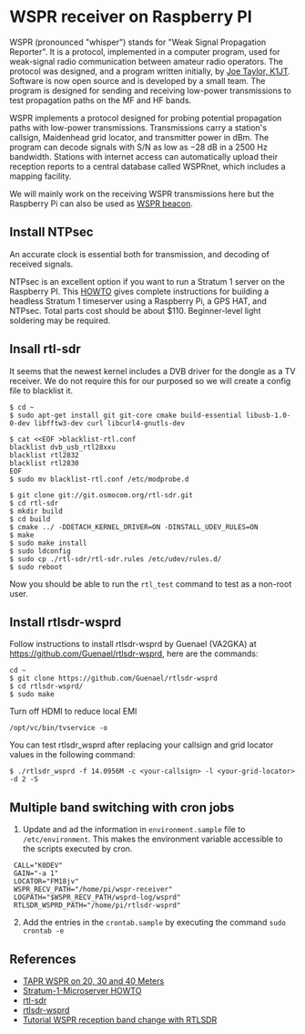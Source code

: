# WSPR receiver on Raspberry PI

WSPR (pronounced "whisper") stands for "Weak Signal Propagation Reporter". It is a protocol, implemented in a computer program, used for weak-signal radio communication between amateur radio operators. The protocol was designed, and a program written initially, by [Joe Taylor, K1JT](https://en.wikipedia.org/wiki/Joseph_Hooton_Taylor_Jr.). Software is now open source and is developed by a small team. The program is designed for sending and receiving low-power transmissions to test propagation paths on the MF and HF bands.

WSPR implements a protocol designed for probing potential propagation paths with low-power transmissions. Transmissions carry a station's callsign, Maidenhead grid locator, and transmitter power in dBm. The program can decode signals with S/N as low as −28 dB in a 2500 Hz bandwidth. Stations with internet access can automatically upload their reception reports to a central database called WSPRnet, which includes a mapping facility.

We will mainly work on the receiving WSPR transmissions here but the Raspberry Pi can also be used as [WSPR beacon](https://tapr.org/?p=5339).

## Install NTPsec
An accurate clock is essential both for transmission, and decoding of received signals. 
 
NTPsec is an excellent option if you want to run a Stratum 1 server on the Raspberry PI. This [HOWTO](https://www.ntpsec.org/white-papers/stratum-1-microserver-howto/) gives complete instructions for building a headless Stratum 1 timeserver using a Raspberry Pi, a GPS HAT, and NTPsec. Total parts cost should be about $110. Beginner-level light soldering may be required.

## Insall rtl-sdr

It seems that the newest kernel includes a DVB driver for the dongle as a TV receiver. We do not require this for our purposed so we will create a config file to blacklist it.

```
$ cd ~
$ sudo apt-get install git git-core cmake build-essential libusb-1.0-0-dev libfftw3-dev curl libcurl4-gnutls-dev

$ cat <<EOF >blacklist-rtl.conf
blacklist dvb_usb_rtl28xxu
blacklist rtl2832
blacklist rtl2830
EOF
$ sudo mv blacklist-rtl.conf /etc/modprobe.d

$ git clone git://git.osmocom.org/rtl-sdr.git
$ cd rtl-sdr
$ mkdir build
$ cd build
$ cmake ../ -DDETACH_KERNEL_DRIVER=ON -DINSTALL_UDEV_RULES=ON
$ make
$ sudo make install
$ sudo ldconfig
$ sudo cp ./rtl-sdr/rtl-sdr.rules /etc/udev/rules.d/
$ sudo reboot
```

Now you should be able to run the ```rtl_test``` command to test as a non-root user. 

## Install rtlsdr-wsprd

Follow instructions to install rtlsdr-wsprd by Guenael (VA2GKA) at https://github.com/Guenael/rtlsdr-wsprd, here are the commands:

```
cd ~
$ git clone https://github.com/Guenael/rtlsdr-wsprd
$ cd rtlsdr-wsprd/
$ sudo make
```

Turn off HDMI to reduce local EMI

```
/opt/vc/bin/tvservice -o
```

You can test rtlsdr_wsprd after replacing your callsign and grid locator values in the following command:

```
$ ./rtlsdr_wsprd -f 14.0956M -c <your-callsign> -l <your-grid-locator> -d 2 -S
``` 

## Multiple band switching with cron jobs

 1. Update and ad the information in ```environment.sample``` file to ```/etc/environment```. This makes the environment variable accessible to the scripts executed by cron.
 ```
  CALL="K0DEV"
  GAIN="-a 1"
  LOCATOR="FM18jv"
  WSPR_RECV_PATH="/home/pi/wspr-receiver"
  LOGPATH="$WSPR_RECV_PATH/wsprd-log/wsprd"
  RTLSDR_WSPRD_PATH="/home/pi/rtlsdr-wsprd"
  ```
 2. Add the entries in the ```crontab.sample``` by executing the command ```sudo crontab -e```
 
## References
 - [TAPR WSPR on 20, 30 and 40 Meters](https://tapr.org/?p=5339)
 - [Stratum-1-Microserver HOWTO](https://www.ntpsec.org/white-papers/stratum-1-microserver-howto/)
 - [rtl-sdr](https://osmocom.org/projects/rtl-sdr/wiki)
 - [rtlsdr-wsprd](https://github.com/Guenael/rtlsdr-wsprd)
 - [Tutorial WSPR reception band change with RTLSDR](https://it9ybg.blogspot.com/2018/02/tutorial-wspr-reception-band-change.html)
 
